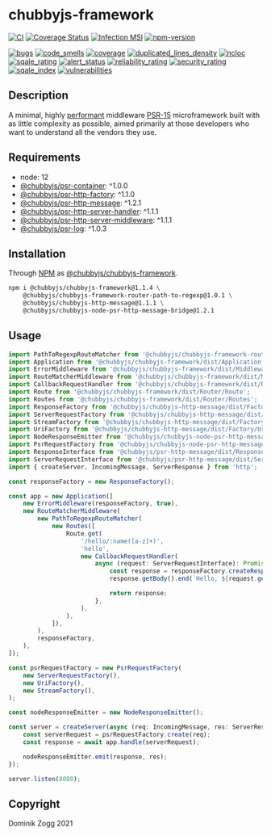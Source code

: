 # chubbyjs-framework

[![CI](https://github.com/chubbyjs/chubbyjs-framework/workflows/CI/badge.svg?branch=master)](https://github.com/chubbyjs/chubbyjs-framework/actions?query=workflow%3ACI)
[![Coverage Status](https://coveralls.io/repos/github/chubbyjs/chubbyjs-framework/badge.svg?branch=master)](https://coveralls.io/github/chubbyjs/chubbyjs-framework?branch=master)
[![Infection MSI](https://badge.stryker-mutator.io/github.com/chubbyjs/chubbyjs-framework/master)](https://dashboard.stryker-mutator.io/reports/github.com/chubbyjs/chubbyjs-framework/master)
[![npm-version](https://img.shields.io/npm/v/@chubbyjs/chubbyjs-framework.svg)](https://www.npmjs.com/package/@chubbyjs/chubbyjs-framework)

[![bugs](https://sonarcloud.io/api/project_badges/measure?project=chubbyjs_chubbyjs-framework&metric=bugs)](https://sonarcloud.io/dashboard?id=chubbyjs_chubbyjs-framework)
[![code_smells](https://sonarcloud.io/api/project_badges/measure?project=chubbyjs_chubbyjs-framework&metric=code_smells)](https://sonarcloud.io/dashboard?id=chubbyjs_chubbyjs-framework)
[![coverage](https://sonarcloud.io/api/project_badges/measure?project=chubbyjs_chubbyjs-framework&metric=coverage)](https://sonarcloud.io/dashboard?id=chubbyjs_chubbyjs-framework)
[![duplicated_lines_density](https://sonarcloud.io/api/project_badges/measure?project=chubbyjs_chubbyjs-framework&metric=duplicated_lines_density)](https://sonarcloud.io/dashboard?id=chubbyjs_chubbyjs-framework)
[![ncloc](https://sonarcloud.io/api/project_badges/measure?project=chubbyjs_chubbyjs-framework&metric=ncloc)](https://sonarcloud.io/dashboard?id=chubbyjs_chubbyjs-framework)
[![sqale_rating](https://sonarcloud.io/api/project_badges/measure?project=chubbyjs_chubbyjs-framework&metric=sqale_rating)](https://sonarcloud.io/dashboard?id=chubbyjs_chubbyjs-framework)
[![alert_status](https://sonarcloud.io/api/project_badges/measure?project=chubbyjs_chubbyjs-framework&metric=alert_status)](https://sonarcloud.io/dashboard?id=chubbyjs_chubbyjs-framework)
[![reliability_rating](https://sonarcloud.io/api/project_badges/measure?project=chubbyjs_chubbyjs-framework&metric=reliability_rating)](https://sonarcloud.io/dashboard?id=chubbyjs_chubbyjs-framework)
[![security_rating](https://sonarcloud.io/api/project_badges/measure?project=chubbyjs_chubbyjs-framework&metric=security_rating)](https://sonarcloud.io/dashboard?id=chubbyjs_chubbyjs-framework)
[![sqale_index](https://sonarcloud.io/api/project_badges/measure?project=chubbyjs_chubbyjs-framework&metric=sqale_index)](https://sonarcloud.io/dashboard?id=chubbyjs_chubbyjs-framework)
[![vulnerabilities](https://sonarcloud.io/api/project_badges/measure?project=chubbyjs_chubbyjs-framework&metric=vulnerabilities)](https://sonarcloud.io/dashboard?id=chubbyjs_chubbyjs-framework)

## Description

A minimal, highly [performant][2] middleware [PSR-15][3] microframework built with as little complexity as possible, aimed primarily at those developers who want to understand all the vendors they use.

## Requirements

 * node: 12
 * [@chubbyjs/psr-container][4]: ^1.0.0
 * [@chubbyjs/psr-http-factory][5]: ^1.1.0
 * [@chubbyjs/psr-http-message][6]: ^1.2.1
 * [@chubbyjs/psr-http-server-handler][7]: ^1.1.1
 * [@chubbyjs/psr-http-server-middleware][8]: ^1.1.1
 * [@chubbyjs/psr-log][9]: ^1.0.3

## Installation

Through [NPM](https://www.npmjs.com) as [@chubbyjs/chubbyjs-framework][1].

```sh
npm i @chubbyjs/chubbyjs-framework@1.1.4 \
    @chubbyjs/chubbyjs-framework-router-path-to-regexp@1.0.1 \
    @chubbyjs/chubbyjs-http-message@1.1.1 \
    @chubbyjs/chubbyjs-node-psr-http-message-bridge@1.2.1
```

## Usage

```ts
import PathToRegexpRouteMatcher from '@chubbyjs/chubbyjs-framework-router-path-to-regexp/dist/PathToRegexpRouteMatcher';
import Application from '@chubbyjs/chubbyjs-framework/dist/Application';
import ErrorMiddleware from '@chubbyjs/chubbyjs-framework/dist/Middleware/ErrorMiddleware';
import RouteMatcherMiddleware from '@chubbyjs/chubbyjs-framework/dist/Middleware/RouteMatcherMiddleware';
import CallbackRequestHandler from '@chubbyjs/chubbyjs-framework/dist/RequestHandler/CallbackRequestHandler';
import Route from '@chubbyjs/chubbyjs-framework/dist/Router/Route';
import Routes from '@chubbyjs/chubbyjs-framework/dist/Router/Routes';
import ResponseFactory from '@chubbyjs/chubbyjs-http-message/dist/Factory/ResponseFactory';
import ServerRequestFactory from '@chubbyjs/chubbyjs-http-message/dist/Factory/ServerRequestFactory';
import StreamFactory from '@chubbyjs/chubbyjs-http-message/dist/Factory/StreamFactory';
import UriFactory from '@chubbyjs/chubbyjs-http-message/dist/Factory/UriFactory';
import NodeResponseEmitter from '@chubbyjs/chubbyjs-node-psr-http-message-bridge/dist/NodeResponseEmitter';
import PsrRequestFactory from '@chubbyjs/chubbyjs-node-psr-http-message-bridge/dist/PsrRequestFactory';
import ResponseInterface from '@chubbyjs/psr-http-message/dist/ResponseInterface';
import ServerRequestInterface from '@chubbyjs/psr-http-message/dist/ServerRequestInterface';
import { createServer, IncomingMessage, ServerResponse } from 'http';

const responseFactory = new ResponseFactory();

const app = new Application([
    new ErrorMiddleware(responseFactory, true),
    new RouteMatcherMiddleware(
        new PathToRegexpRouteMatcher(
            new Routes([
                Route.get(
                    '/hello/:name([a-z]+)',
                    'hello',
                    new CallbackRequestHandler(
                        async (request: ServerRequestInterface): Promise<ResponseInterface> => {
                            const response = responseFactory.createResponse(200);
                            response.getBody().end(`Hello, ${request.getAttribute('name')}`);

                            return response;
                        },
                    ),
                ),
            ]),
        ),
        responseFactory,
    ),
]);

const psrRequestFactory = new PsrRequestFactory(
    new ServerRequestFactory(),
    new UriFactory(),
    new StreamFactory(),
);

const nodeResponseEmitter = new NodeResponseEmitter();

const server = createServer(async (req: IncomingMessage, res: ServerResponse) => {
    const serverRequest = psrRequestFactory.create(req);
    const response = await app.handle(serverRequest);

    nodeResponseEmitter.emit(response, res);
});

server.listen(8080);
```

## Copyright

Dominik Zogg 2021

[1]: https://www.npmjs.com/package/@chubbyjs/chubbyjs-framework
[2]: https://web-frameworks-benchmark.netlify.app/result
[3]: https://www.npmjs.com/package/@chubbyjs/psr-http-server-middleware
[4]: https://www.npmjs.com/package/@chubbyjs/psr-container
[5]: https://www.npmjs.com/package/@chubbyjs/psr-http-factory
[6]: https://www.npmjs.com/package/@chubbyjs/psr-http-message
[7]: https://www.npmjs.com/package/@chubbyjs/psr-http-server-handler
[8]: https://www.npmjs.com/package/@chubbyjs/psr-http-server-middleware
[9]: https://www.npmjs.com/package/@chubbyjs/psr-log
